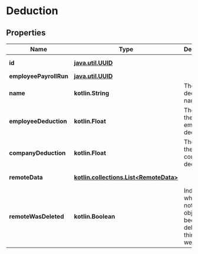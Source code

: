 
# Deduction

## Properties
Name | Type | Description | Notes
------------ | ------------- | ------------- | -------------
**id** | [**java.util.UUID**](java.util.UUID.md) |  |  [optional] [readonly]
**employeePayrollRun** | [**java.util.UUID**](java.util.UUID.md) |  |  [optional]
**name** | **kotlin.String** | The deduction&#39;s name. |  [optional]
**employeeDeduction** | **kotlin.Float** | The amount the employee is deducting. |  [optional]
**companyDeduction** | **kotlin.Float** | The amount the company is deducting. |  [optional]
**remoteData** | [**kotlin.collections.List&lt;RemoteData&gt;**](RemoteData.md) |  |  [optional] [readonly]
**remoteWasDeleted** | **kotlin.Boolean** | Indicates whether or not this object has been deleted by third party webhooks. |  [optional]



